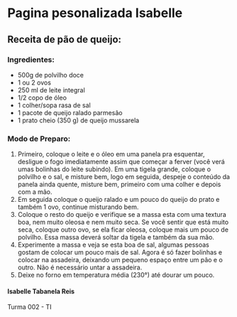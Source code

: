  # Pagina pesonalizada Isabelle

## Receita de pão de queijo:

### Ingredientes:

- 500g de polvilho doce
- 1 ou 2 ovos
- 250 ml de leite integral
- 1/2 copo de óleo
- 1 colher/sopa rasa de sal
- 1 pacote de queijo ralado parmesão
- 1 prato cheio (350 g) de queijo mussarela

### Modo de Preparo:

1. Primeiro, coloque o leite e o óleo em uma panela pra esquentar, desligue o fogo imediatamente assim que começar a ferver (você verá umas bolinhas do leite subindo).
Em uma tigela grande, coloque o polvilho e o sal, e misture bem, logo em seguida, despeje o conteúdo da panela ainda quente, misture bem, primeiro com uma colher e depois com a mão.
2. Em seguida coloque o queijo ralado e um pouco do queijo do prato e também 1 ovo, continue misturando bem.
3. Coloque o resto do queijo e verifique se a massa esta com uma textura boa, nem muito oleosa e nem muito seca.
Se você sentir que está muito seca, coloque outro ovo, se ela ficar oleosa, coloque mais um pouco de polvilho.
Essa massa deverá soltar da tigela e também da sua mão.
4. Experimente a massa e veja se esta boa de sal, algumas pessoas gostam de colocar um pouco mais de sal.
Agora é só fazer bolinhas e colocar na assadeira, deixando um pequeno espaço entre um pão e o outro.
Não é necessário untar a assadeira.
5. Deixe no forno em temperatura média (230°) até dourar um pouco.


#### Isabelle Tabanela Reis
Turma 002 - TI
